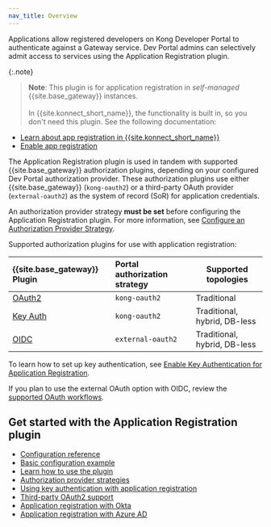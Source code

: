 ```yaml
---
nav_title: Overview
---
```


Applications allow registered developers on Kong Developer Portal to
authenticate against a Gateway service. Dev Portal admins can
selectively admit access to services using the
Application Registration plugin.

{:.note}
> **Note**: This plugin is for application registration in _self-managed_ 
> {{site.base_gateway}} instances.
> <br>
> <br>
> In {{site.konnect_short_name}}, the functionality is built in, so you 
> don't need this plugin. See the following documentation:
* [Learn about app registration in {{site.konnect_short_name}}](/konnect/dev-portal/applications/application-overview/)
* [Enable app registration](/konnect/dev-portal/applications/enable-app-reg/)

The Application Registration plugin is used in tandem with supported {{site.base_gateway}} authorization
plugins, depending on your configured Dev
Portal authorization provider. These authorization plugins use either {{site.base_gateway}} (`kong-oauth2`) or a third-party OAuth 
provider (`external-oauth2`) as the system of record (SoR) for application credentials. 

An authorization provider strategy **must be set** before configuring the Application Registration plugin. For more
information, see
[Configure an Authorization Provider Strategy](/gateway/latest/kong-enterprise/dev-portal/applications/auth-provider-strategy/).

Supported authorization plugins for use with application registration:

| {{site.base_gateway}} Plugin | Portal authorization strategy | Supported topologies |
|:------|:-----------------------------------------------------|----------------------|
| [OAuth2](/hub/kong-inc/oauth2/) | `kong-oauth2` | Traditional |
| [Key Auth](/hub/kong-inc/key-auth/)| `kong-oauth2` | Traditional, hybrid, DB-less |
| [OIDC](/hub/kong-inc/openid-connect/)| `external-oauth2` | Traditional, hybrid, DB-less |

To learn how to set up key authentication, see [Enable Key Authentication for Application Registration](/gateway/latest/kong-enterprise/dev-portal/applications/enable-key-auth-plugin/).

If you plan to use the external OAuth option with OIDC, review the
[supported OAuth workflows](/gateway/latest/kong-enterprise/dev-portal/authentication/3rd-party-oauth/).

## Get started with the Application Registration plugin

* [Configuration reference](/hub/kong-inc/application-registration/configuration/)
* [Basic configuration example](/hub/kong-inc/application-registration/how-to/basic-example/)
* [Learn how to use the plugin](/hub/kong-inc/application-registration/how-to/)
* [Authorization provider strategies](/gateway/latest/kong-enterprise/dev-portal/applications/auth-provider-strategy/#portal-app-auth)
* [Using key authentication with application registration](/gateway/latest/kong-enterprise/dev-portal/applications/enable-key-auth-plugin/)
* [Third-party OAuth2 support](/gateway/latest/kong-enterprise/dev-portal/authentication/3rd-party-oauth/)
* [Application registration with Okta](/gateway/latest/kong-enterprise/dev-portal/authentication/okta-config/)
* [Application registration with Azure AD](/gateway/latest/kong-enterprise/dev-portal/authentication/azure-oidc-config/)
